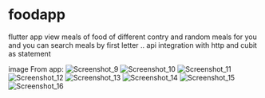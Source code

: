 # foodapp

flutter app view meals of food of different contry
and random meals for you and you can search meals by first letter .. 
api integration with http and cubit as statement 

image From app:
![Screenshot_9](https://github.com/ahmed-shiha55/foodapp/assets/117787671/96d92745-44b7-4316-99cb-3b9270a5982b)
![Screenshot_10](https://github.com/ahmed-shiha55/foodapp/assets/117787671/4f52be7b-1d2b-4e01-bb6d-72163d12e94b)
![Screenshot_11](https://github.com/ahmed-shiha55/foodapp/assets/117787671/a088c40e-8248-4e9f-88ff-25ab9324d21d)
![Screenshot_12](https://github.com/ahmed-shiha55/foodapp/assets/117787671/5a0e97f3-6824-4d99-9671-e34184cfc221)
![Screenshot_13](https://github.com/ahmed-shiha55/foodapp/assets/117787671/4d196192-9ee2-4946-83cc-91bf29f73c3e)
![Screenshot_14](https://github.com/ahmed-shiha55/foodapp/assets/117787671/60845451-54bd-4f6f-8049-3f990a04d6d3)
![Screenshot_15](https://github.com/ahmed-shiha55/foodapp/assets/117787671/a9eb98af-b6c2-4fc9-ba8e-f5cbe10da420)
![Screenshot_16](https://github.com/ahmed-shiha55/foodapp/assets/117787671/e2fb5340-9ecc-4aa3-85c4-41c65ab61469)




